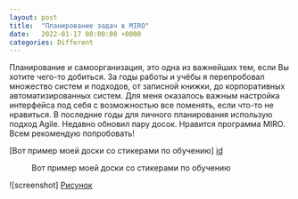 ```yaml
---
layout: post
title:  "Планирование задач в MIRO"
date:   2022-01-17 00:00:00 +0000
categories: Different
---
```

[id]: https://github.com/NikLaz25/Niklaz25.github.io/blob/main/_posts/img_4.JPG
[Рисунок]: Niklaz25.github.io/_posts/img_4.JPG


Планирование и самоорганизация, это одна из важнейших тем, если Вы хотите чего-то добиться.
За годы работы и учёбы я перепробовал множество систем и подходов, от записной книжки, до корпоративных автоматизированных систем.
Для меня оказалось важным настройка интерфейса под себя с возможностью все поменять, если что-то не нравиться. В последние годы для личного планирования использую подход Agile. 
Недавно обновил пару досок. Нравится программа MIRO. Всем рекомендую попробовать!

[Вот пример моей доски со стикерами по обучению] [id]

<figure>
	<img src="{{ '/_posts/img_4.JPG' | prepend: site.baseurl }}" alt=""> 
	<figcaption>Вот пример моей доски со стикерами по обучению</figcaption>
</figure>


![screenshot] [Рисунок]



